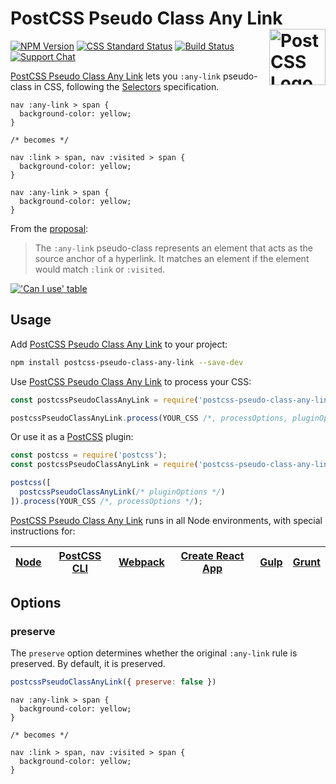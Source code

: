 # PostCSS Pseudo Class Any Link [<img src="https://postcss.github.io/postcss/logo.svg" alt="PostCSS Logo" width="90" height="90" align="right">][postcss]

[![NPM Version][npm-img]][npm-url]
[![CSS Standard Status][css-img]][css-url]
[![Build Status][cli-img]][cli-url]
[![Support Chat][git-img]][git-url]

[PostCSS Pseudo Class Any Link] lets you `:any-link` pseudo-class in CSS,
following the [Selectors] specification.

```pcss
nav :any-link > span {
  background-color: yellow;
}

/* becomes */

nav :link > span, nav :visited > span {
  background-color: yellow;
}

nav :any-link > span {
  background-color: yellow;
}
```

From the [proposal][Selectors]:

> The `:any-link` pseudo-class represents an element that acts as the source
  anchor of a hyperlink. It matches an element if the element would match
  `:link` or `:visited`.

[!['Can I use' table](https://caniuse.bitsofco.de/image/css-any-link.png)](https://caniuse.com/#feat=css-any-link)

## Usage

Add [PostCSS Pseudo Class Any Link] to your project:

```bash
npm install postcss-pseudo-class-any-link --save-dev
```

Use [PostCSS Pseudo Class Any Link] to process your CSS:

```js
const postcssPseudoClassAnyLink = require('postcss-pseudo-class-any-link');

postcssPseudoClassAnyLink.process(YOUR_CSS /*, processOptions, pluginOptions */);
```

Or use it as a [PostCSS] plugin:

```js
const postcss = require('postcss');
const postcssPseudoClassAnyLink = require('postcss-pseudo-class-any-link');

postcss([
  postcssPseudoClassAnyLink(/* pluginOptions */)
]).process(YOUR_CSS /*, processOptions */);
```

[PostCSS Pseudo Class Any Link] runs in all Node environments, with special
instructions for:

| [Node](INSTALL.md#node) | [PostCSS CLI](INSTALL.md#postcss-cli) | [Webpack](INSTALL.md#webpack) | [Create React App](INSTALL.md#create-react-app) | [Gulp](INSTALL.md#gulp) | [Grunt](INSTALL.md#grunt) |
| --- | --- | --- | --- | --- | --- |

## Options

### preserve

The `preserve` option determines whether the original `:any-link` rule is
preserved. By default, it is preserved.

```js
postcssPseudoClassAnyLink({ preserve: false })
```

```pcss
nav :any-link > span {
  background-color: yellow;
}

/* becomes */

nav :link > span, nav :visited > span {
  background-color: yellow;
}
```

[cli-img]: https://img.shields.io/travis/jonathantneal/postcss-pseudo-class-any-link.svg
[cli-url]: https://travis-ci.org/jonathantneal/postcss-pseudo-class-any-link
[css-img]: https://cssdb.org/badge/any-link-pseudo-class.svg
[css-url]: https://cssdb.org/#any-link-pseudo-class
[git-img]: https://img.shields.io/badge/support-chat-blue.svg
[git-url]: https://gitter.im/postcss/postcss
[npm-img]: https://img.shields.io/npm/v/postcss-pseudo-class-any-link.svg
[npm-url]: https://www.npmjs.com/package/postcss-pseudo-class-any-link

[Gulp PostCSS]: https://github.com/postcss/gulp-postcss
[Grunt PostCSS]: https://github.com/nDmitry/grunt-postcss
[PostCSS]: https://github.com/postcss/postcss
[PostCSS Loader]: https://github.com/postcss/postcss-loader
[PostCSS Pseudo Class Any Link]: https://github.com/jonathantneal/postcss-pseudo-class-any-link
[Selectors]: https://www.w3.org/TR/selectors-4/#the-any-link-pseudo

